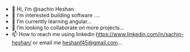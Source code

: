 - 👋 Hi, I’m @sachin Heshan
- 👀 I’m interested building software ....
- 🌱 I’m currently learning angular...
- 💞️ I’m looking to collaborate on more projects...
- 📫 How to reach me using linkedin https://www.linkedin.com/in/sachin-heshan/ or email me heshanf45@gmail.com...

<!---
sachin56/sachin56 is a ✨ special ✨ repository because its `README.md` (this file) appears on your GitHub profile.
You can click the Preview link to take a look at your changes.
--->
